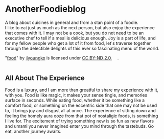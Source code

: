 # AnotherFoodieblog
A blog about cuisines in general and from a stan point of a foodie.
<br>
I like to eat just as much as the next person, but also enjoy the experience that comes with it. I may not be a cook, but you do not need to be an executive chef to tell if a meal is delicious enough. Joy is a part of life, and for my fellow people who get a lot of it from food, let's traverse together through the delectible delights of this ever so fascinating menu of the world.
<table>
    <tr>
 
<p class="attribution">"<a target="_blank" rel="noopener noreferrer" href="https://www.flickr.com/photos/27312908@N05/4385732951">food</a>" by <a target="_blank" rel="noopener noreferrer" href="https://www.flickr.com/photos/27312908@N05">ilyoungko</a> is licensed under <a target="_blank" rel="noopener noreferrer" href="https://creativecommons.org/licenses/by-nd/2.0/?ref=openverse">CC BY-ND 2.0 <img src="https://mirrors.creativecommons.org/presskit/icons/cc.svg" style="height: 1em; margin-right: 0.125em; display: inline;"src="https://mirrors.creativecommons.org/presskit/icons/by.svg" style="height: 1em; margin-right: 0.125em; display: inline;"><src="https://mirrors.creativecommons.org/presskit/icons/nd.svg" style="height: 1em; margin-right: 0.125em; display: inline;"></a>. </p>
    </tr>
</table>

## All About The Experience
Food is a luxury, and I am more than greatful to share my experience with it, with you. Food is like magic, it makes your sense tingle, and memories surface in seconds. While eating food, whether it be something like a comfort food, or something on the eccentric side that one may not be used to, it brings joy and disgust all at once. The experience of sitting down and feeling the homely aura ooze from that pot of nostaligic foods, is something I live for. The excitement of trying something new is so fun as new flavors and umami you never imagined enter you mind through the tastebuds. Go eat, another journey awaits.
